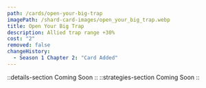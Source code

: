 ```yaml
---
path: /cards/open-your-big-trap
imagePath: /shard-card-images/open_your_big_trap.webp
title: Open Your Big Trap
description: Allied trap range +30%
cost: "2"
removed: false
changeHistory:
  - Season 1 Chapter 2: "Card Added"
---
```

::details-section
Coming Soon
::
::strategies-section
Coming Soon
::